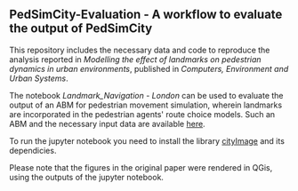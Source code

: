 ## PedSimCity-Evaluation -  A workflow to evaluate the output of PedSimCity
 
This repository includes the necessary data and code to reproduce the analysis reported in *Modelling the effect of landmarks on pedestrian dynamics in urban environments*, published in *Computers, Environment and Urban Systems*.

The notebook *Landmark_Navigation - London* can be used to evaluate the output of an ABM for pedestrian movement simulation, wherein landmarks are incorporated in the pedestrian agents' route choice models.
Such an ABM and the necessary input data are available [here](https://github.com/g-filomena/pedSimCity/tree/LandmarkBased).

To run the jupyter notebook you need to install the library [cityImage](https://github.com/g-filomena/cityImage) and its dependicies.

Please note that the figures in the original paper were rendered in QGis, using the outputs of the jupyter notebook.

